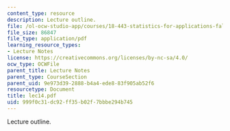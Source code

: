 ```yaml
---
content_type: resource
description: Lecture outline.
file: /ol-ocw-studio-app/courses/18-443-statistics-for-applications-fall-2003/999f0c31dc92ff35b02f7bbbe294b745_lec14.pdf
file_size: 86847
file_type: application/pdf
learning_resource_types:
- Lecture Notes
license: https://creativecommons.org/licenses/by-nc-sa/4.0/
ocw_type: OCWFile
parent_title: Lecture Notes
parent_type: CourseSection
parent_uid: 9e973d39-2888-b4a4-ede8-83f905ab52f6
resourcetype: Document
title: lec14.pdf
uid: 999f0c31-dc92-ff35-b02f-7bbbe294b745
---
```

Lecture outline.